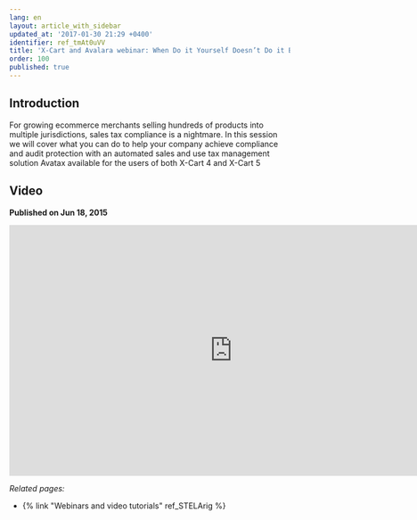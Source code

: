 ```yaml
---
lang: en
layout: article_with_sidebar
updated_at: '2017-01-30 21:29 +0400'
identifier: ref_tmAt0uVV
title: 'X-Cart and Avalara webinar: When Do it Yourself Doesn’t Do it Best'
order: 100
published: true
---
```

## Introduction

For growing ecommerce merchants selling hundreds of products into multiple jurisdictions, sales tax compliance is a nightmare. In this session we will cover what you can do to help your company achieve compliance and audit protection with an automated sales and use tax management solution Avatax available for the users of both X-Cart 4 and X-Cart 5

## Video
**Published on Jun 18, 2015**
<iframe class="youtube-player" type="text/html" style="width: 800px; height: 450px" src="https://www.youtube.com/embed/yQIW9YXJWlo" frameborder="0"></iframe>


_Related pages:_

*   {% link "Webinars and video tutorials" ref_STELArig %}
